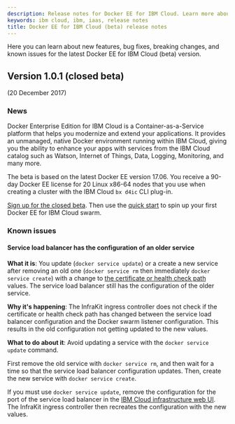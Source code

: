 ```yaml
---
description: Release notes for Docker EE for IBM Cloud. Learn more about the changes introduced in the latest versions.
keywords: ibm cloud, ibm, iaas, release notes
title: Docker EE for IBM Cloud (beta) release notes
---
```


Here you can learn about new features, bug fixes, breaking changes, and known issues for the latest Docker EE for IBM Cloud (beta) version.

## Version 1.0.1 (closed beta)

(20 December 2017)

### News
Docker Enterprise Edition for IBM Cloud is a Container-as-a-Service platform that helps you modernize and extend your applications. It provides an unmanaged, native Docker environment running within IBM Cloud, giving you the ability to enhance your apps with services from the IBM Cloud catalog such as Watson, Internet of Things, Data, Logging, Monitoring, and many more.

The beta is based on the latest Docker EE version 17.06. You receive a 90-day Docker EE license for 20 Linux x86-64 nodes that you use when creating a cluster with the IBM Cloud `bx d4ic` CLI plug-in.

[Sign up for the closed beta](https://www.ibm.com/us-en/marketplace/docker-for-ibm-cloud). Then use the [quick start](quickstart.md) to spin up your first Docker EE for IBM Cloud swarm.

### Known issues

#### Service load balancer has the configuration of an older service

**What it is**: You update (`docker service update`) or a create a new service after removing an old one (`docker service rm` then immediately `docker service create`) with a change to [the certificate or health check path](load-balancer.md#labels-for-ssl-termination-and-health-check-paths) values. The service load balancer still has the configuration of the older service.

**Why it's happening**: The InfraKit ingress controller does not check if the certificate or health check path has changed between the service load balancer configuration and the Docker swarm listener configuration. This results in the old configuration not getting updated to the new values.

**What to do about it**: Avoid updating a service with the `docker service update` command.

First remove the old service with `docker service rm`, and then wait for a time so that the service load balancer configuration updates. Then, create the new service with `docker service create`.

If you must use `docker service update`, remove the configuration for the port of the service load balancer in the [IBM Cloud infrastructure web UI](https://control.softlayer.com/). The InfraKit ingress controller then recreates the configuration with the new values.
